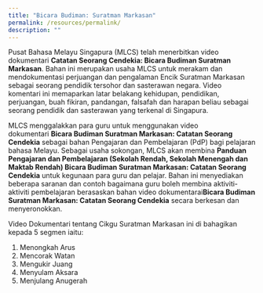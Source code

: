 ```yaml
---
title: "Bicara Budiman: Suratman Markasan"
permalink: /resources/permalink/
description: ""
---
```

Pusat Bahasa Melayu Singapura (MLCS) telah menerbitkan video dokumentari **Catatan Seorang Cendekia: Bicara Budiman Suratman Markasan**. Bahan ini merupakan usaha MLCS untuk merakam dan mendokumentasi perjuangan dan pengalaman Encik Suratman Markasan sebagai seorang pendidik tersohor dan sasterawan negara. Video komentari ini memaparkan latar belakang kehidupan, pendidikan, perjuangan, buah fikiran, pandangan, falsafah dan harapan beliau sebagai seorang pendidik dan sasterawan yang terkenal di Singapura.

MLCS menggalakkan para guru untuk menggunakan video dokumentari **Bicara Budiman Suratman Markasan: Catatan Seorang Cendekia** sebagai bahan Pengajaran dan Pembelajaran (PdP) bagi pelajaran bahasa Melayu. Sebagai usaha sokongan, MLCS akan membina **Panduan Pengajaran dan Pembelajaran (Sekolah Rendah, Sekolah Menengah dan Maktab Rendah) Bicara Budiman Suratman Markasan: Catatan Seorang Cendekia** untuk kegunaan para guru dan pelajar. Bahan ini menyediakan beberapa saranan dan contoh bagaimana guru boleh membina aktiviti-aktiviti pembelajaran berasaskan bahan video dokumentarai**Bicara Budiman Suratman Markasan: Catatan Seorang Cendekia** secara berkesan dan menyeronokkan.

Video Dokumentari tentang Cikgu Suratman Markasan ini di bahagikan kepada 5 segmen iaitu:
1. Menongkah Arus
2. Mencorak Watan
3. Mengukir Juang
4. Menyulam Aksara
5. Menjulang Anugerah